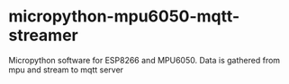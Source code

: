 # micropython-mpu6050-mqtt-streamer
Micropython software for ESP8266 and MPU6050. Data is gathered from mpu and stream to mqtt server
